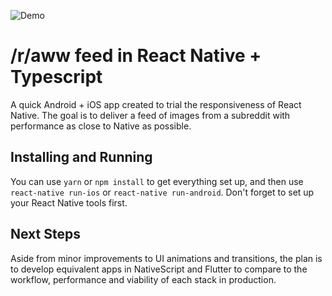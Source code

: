 ![Demo](https://github.com/NickToony/react-native-reddit/raw/master/demo.gif)

# /r/aww feed in React Native + Typescript
A quick Android + iOS app created to trial the responsiveness of React Native. The goal is to deliver a feed of images from a subreddit with performance as close to Native as possible.

## Installing and Running
You can use `yarn` or `npm install` to get everything set up, and then use `react-native run-ios` or `react-native run-android`. Don't forget to set up your React Native tools first.

## Next Steps
Aside from minor improvements to UI animations and transitions, the plan is to develop equivalent apps in NativeScript and Flutter to compare to the workflow, performance and viability of each stack in production.
